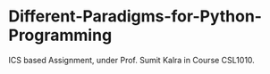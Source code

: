 # Different-Paradigms-for-Python-Programming
ICS based Assignment, under Prof. Sumit Kalra in Course CSL1010.
